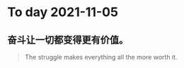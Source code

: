 
# To day 2021-11-05


## 奋斗让一切都变得更有价值。
> The struggle makes everything all the more worth it.

    